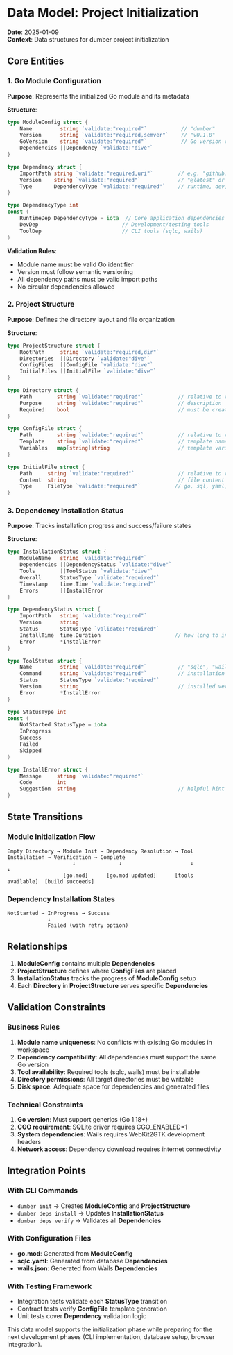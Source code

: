 # Data Model: Project Initialization

**Date**: 2025-01-09  
**Context**: Data structures for dumber project initialization

## Core Entities

### 1. Go Module Configuration
**Purpose**: Represents the initialized Go module and its metadata

**Structure**:
```go
type ModuleConfig struct {
    Name         string `validate:"required"`           // "dumber"
    Version      string `validate:"required,semver"`    // "v0.1.0"
    GoVersion    string `validate:"required"`           // Go version requirement
    Dependencies []Dependency `validate:"dive"`
}

type Dependency struct {
    ImportPath string `validate:"required,uri"`        // e.g. "github.com/spf13/cobra"
    Version    string `validate:"required"`            // "@latest" or specific version
    Type       DependencyType `validate:"required"`    // runtime, dev, tool
}

type DependencyType int
const (
    RuntimeDep DependencyType = iota  // Core application dependencies
    DevDep                           // Development/testing tools  
    ToolDep                          // CLI tools (sqlc, wails)
)
```

**Validation Rules**:
- Module name must be valid Go identifier
- Version must follow semantic versioning
- All dependency paths must be valid import paths
- No circular dependencies allowed

### 2. Project Structure
**Purpose**: Defines the directory layout and file organization

**Structure**:
```go
type ProjectStructure struct {
    RootPath     string `validate:"required,dir"`
    Directories  []Directory `validate:"dive"`
    ConfigFiles  []ConfigFile `validate:"dive"`
    InitialFiles []InitialFile `validate:"dive"`
}

type Directory struct {
    Path        string `validate:"required"`           // relative to root
    Purpose     string `validate:"required"`           // description
    Required    bool                                   // must be created
}

type ConfigFile struct {
    Path        string `validate:"required"`           // relative to root
    Template    string `validate:"required"`           // template name
    Variables   map[string]string                      // template variables
}

type InitialFile struct {
    Path     string `validate:"required"`              // relative to root
    Content  string                                    // file content
    Type     FileType `validate:"required"`           // go, sql, yaml, etc.
}
```

### 3. Dependency Installation Status
**Purpose**: Tracks installation progress and success/failure states

**Structure**:
```go
type InstallationStatus struct {
    ModuleName   string `validate:"required"`
    Dependencies []DependencyStatus `validate:"dive"`
    Tools        []ToolStatus `validate:"dive"`
    Overall      StatusType `validate:"required"`
    Timestamp    time.Time `validate:"required"`
    Errors       []InstallError
}

type DependencyStatus struct {
    ImportPath   string `validate:"required"`
    Version      string
    Status       StatusType `validate:"required"`
    InstallTime  time.Duration                        // how long to install
    Error        *InstallError
}

type ToolStatus struct {
    Name         string `validate:"required"`          // "sqlc", "wails"
    Command      string `validate:"required"`          // installation command
    Status       StatusType `validate:"required"`
    Version      string                                // installed version
    Error        *InstallError
}

type StatusType int
const (
    NotStarted StatusType = iota
    InProgress
    Success
    Failed
    Skipped
)

type InstallError struct {
    Message     string `validate:"required"`
    Code        int
    Suggestion  string                                 // helpful hint for user
}
```

## State Transitions

### Module Initialization Flow
```
Empty Directory → Module Init → Dependency Resolution → Tool Installation → Verification → Complete
                     ↓              ↓                      ↓                ↓
                  [go.mod]      [go.mod updated]      [tools available]  [build succeeds]
```

### Dependency Installation States
```
NotStarted → InProgress → Success
             ↓
             Failed (with retry option)
```

## Relationships

1. **ModuleConfig** contains multiple **Dependencies**
2. **ProjectStructure** defines where **ConfigFiles** are placed
3. **InstallationStatus** tracks the progress of **ModuleConfig** setup
4. Each **Directory** in **ProjectStructure** serves specific **Dependencies**

## Validation Constraints

### Business Rules
1. **Module name uniqueness**: No conflicts with existing Go modules in workspace
2. **Dependency compatibility**: All dependencies must support the same Go version
3. **Tool availability**: Required tools (sqlc, wails) must be installable
4. **Directory permissions**: All target directories must be writable
5. **Disk space**: Adequate space for dependencies and generated files

### Technical Constraints
1. **Go version**: Must support generics (Go 1.18+)
2. **CGO requirement**: SQLite driver requires CGO_ENABLED=1
3. **System dependencies**: Wails requires WebKit2GTK development headers
4. **Network access**: Dependency download requires internet connectivity

## Integration Points

### With CLI Commands
- `dumber init` → Creates **ModuleConfig** and **ProjectStructure**
- `dumber deps install` → Updates **InstallationStatus**
- `dumber deps verify` → Validates all **Dependencies**

### With Configuration Files
- **go.mod**: Generated from **ModuleConfig**
- **sqlc.yaml**: Generated from database **Dependencies**
- **wails.json**: Generated from Wails **Dependencies**

### With Testing Framework
- Integration tests validate each **StatusType** transition
- Contract tests verify **ConfigFile** template generation
- Unit tests cover **Dependency** validation logic

This data model supports the initialization phase while preparing for the next development phases (CLI implementation, database setup, browser integration).